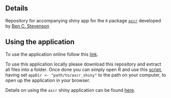 
## Details

Repository for accompanying shiny app for the `R` package [`ascr`](https://github.com/b-steve/ascr) developed by [Ben C. Stevenson](ben.stevenson@auckland.ac.nz)

## Using the application

To use the application online follow this [link](https://cmjt.shinyapps.io/ascr_shiny/). 

To use this application locally please download this repository and extract all files into a folder. Once done you can simply open R and use this [script](https://raw.githubusercontent.com/cmjt/ascr_shiny/master/launch.r), having set `appDir <- "path/to/ascr_shiny"` to the path on your computer, to open up the application in your browser.

Details on using the `ascr` shiny application can be found [here](https://cmjt.github.io/ascr_shiny/).